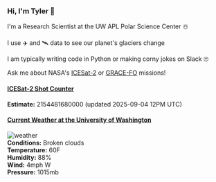 ### Hi, I'm Tyler :wave:

I'm a Research Scientist at the UW APL Polar Science Center :snowman_with_snow:

I use :airplane: and :artificial_satellite: data to see our planet's glaciers change

I am typically writing code in Python or making corny jokes on Slack :roll_eyes:

Ask me about NASA's [ICESat-2](https://icesat-2.gsfc.nasa.gov/) or [GRACE-FO](https://www.nasa.gov/missions/grace-fo) missions!

#### [ICESat-2 Shot Counter](./assets/XAlIAMV.jpeg)  
**Estimate:** 2154481680000 (updated 2025-09-04 12PM UTC)  

#### [Current Weather at the University of Washington](https://www.washington.edu/cambots/camera1_l.jpg)
![weather](http://openweathermap.org/img/wn/04n@2x.png)  
**Conditions:** Broken clouds  
**Temperature:** 60F  
**Humidity:** 88%  
**Wind:** 4mph W  
**Pressure:** 1015mb  
